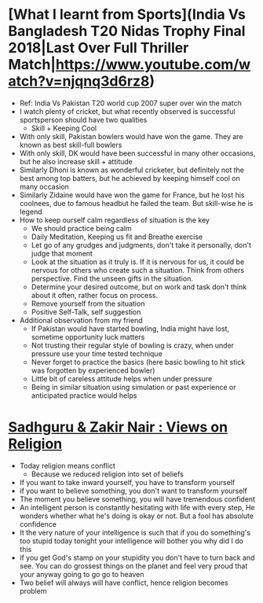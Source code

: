 # [What I learnt from Sports](India Vs Bangladesh T20 Nidas Trophy Final 2018|Last Over Full Thriller Match|https://www.youtube.com/watch?v=njqnq3d6rz8)
  * Ref: India Vs Pakistan T20 world cup 2007 super over win the match
  * I watch plenty of cricket, but what recently observed is successful sportsperson should have two qualities
    * Skill + Keeping Cool
  * With only skill, Pakistan bowlers would have won the game. They are known as best skill-full bowlers
  * With only skill, DK would have been successful in many other occasions, but he also increase skill + attitude
  * Similarly Dhoni is known as wonderful cricketer, but definitely not the best among top batters, but he achieved by keeping himself cool on many occasion
  * Similarly Zidaine would have won the game for France, but he lost his coolnees, due to famous headbut he failed the team. But skill-wise he is legend
  * How to keep ourself calm regardless of situation is the key
    * We should practice being calm
    * Daily Meditation, Keeping us fit and Breathe exercise
    * Let go of any grudges and judgments, don't take it personally, don't judge that moment
    * Look at the situation as it truly is. If it is nervous for us, it could be nervous for others who create such a situation. Think from others perspective. Find the unseen gifts in the situation.
    * Determine your desired outcome, but on work and task don't think about it often, rather focus on process. 
    * Remove yourself from the situation
    * Positive Self-Talk, self suggestion
  * Additional observation from my friend
    * If Pakistan would have started bowling, India might have lost, sometime opportunity luck matters
    * Not trusting their regular style of bowling is crazy, when under pressure use your time tested technique
    * Never forget to practice the basics (here basic bowling to hit stick was forgotten by experienced bowler)
    * Little bit of careless attitude helps when under pressure
    * Being in similar situation using simulation or past experience or anticipated practice would helps


# [Sadhguru & Zakir Nair : Views on Religion](https://www.youtube.com/watch?v=mzJVnPJ3LyI)
* Today religion means conflict
  * Because we reduced religion into set of beliefs
* If you want to take inward yourself, you have to transform yourself
* if you want to believe something, you don't want to transform yourself
* The moment you believe something, you will have tremendous confident
* An intelligent person is constantly hesitating with life with every step, He wonders whether what he's doing is okay or not. But a fool has absolute confidence
* It the very nature of  your intelligence is such that if you do something's too stupid today tonight your intelligence will bother you why did I do this
* if you get God's stamp on your stupidity you don't have to turn back and see. You can do grossest things on the planet and feel very proud that your anyway going to go go to heaven
* Two belief will always will have conflict, hence religion becomes problem
